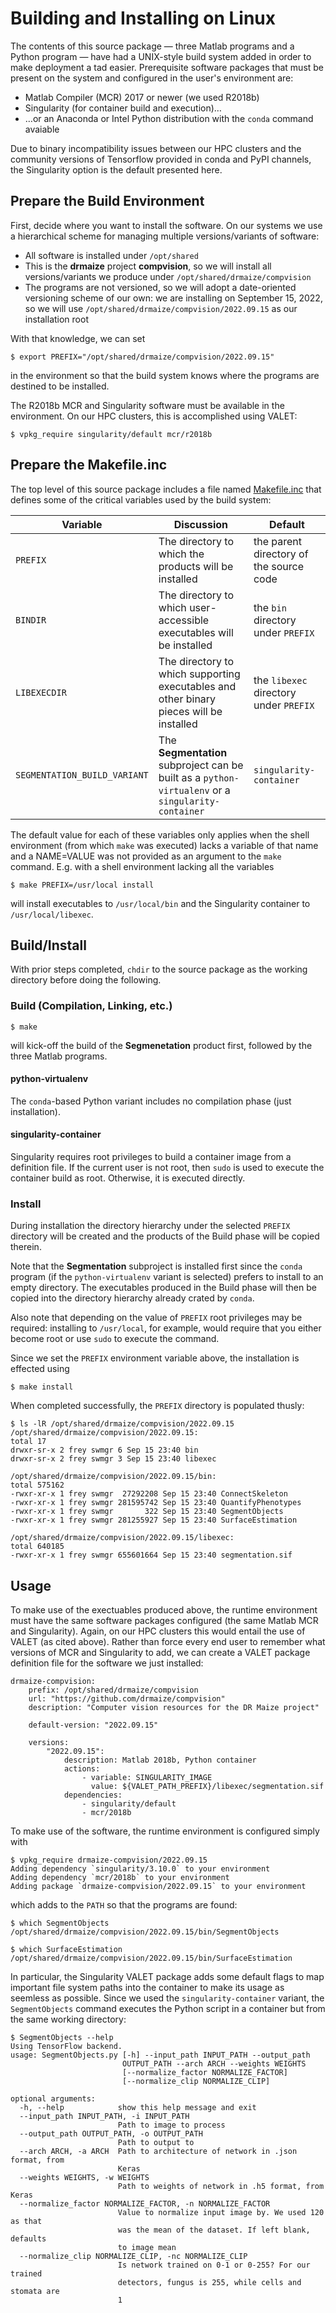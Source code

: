 # Building and Installing on Linux

The contents of this source package — three Matlab programs and a Python program — have had a UNIX-style build system added in order to make deployment a tad easier.  Prerequisite software packages that must be present on the system and configured in the user's environment are:

- Matlab Compiler (MCR) 2017 or newer (we used R2018b)
- Singularity (for container build and execution)…
- …or an Anaconda or Intel Python distribution with the `conda` command avaiable

Due to binary incompatibility issues between our HPC clusters and the community versions of Tensorflow provided in conda and PyPI channels, the Singularity option is the default presented here.

## Prepare the Build Environment

First, decide where you want to install the software.  On our systems we use a hierarchical scheme for managing multiple versions/variants of software:

- All software is installed under `/opt/shared`
- This is the **drmaize** project **compvision**, so we will install all versions/variants we produce under `/opt/shared/drmaize/compvision`
- The programs are not versioned, so we will adopt a date-oriented versioning scheme of our own:  we are installing on September 15, 2022, so we will use `/opt/shared/drmaize/compvision/2022.09.15` as our installation root

With that knowledge, we can set

```
$ export PREFIX="/opt/shared/drmaize/compvision/2022.09.15"
```

in the environment so that the build system knows where the programs are destined to be installed.

The R2018b MCR and Singularity software must be available in the environment.  On our HPC clusters, this is accomplished using VALET:

```
$ vpkg_require singularity/default mcr/r2018b
```

## Prepare the Makefile.inc

The top level of this source package includes a file named [Makefile.inc](./Makefile.inc) that defines some of the critical variables used by the build system:

| Variable | Discussion | Default |
| -------- | ---------- | ------- |
| `PREFIX` | The directory to which the products will be installed | the parent directory of the source code |
| `BINDIR` | The directory to which user-accessible executables will be installed | the `bin` directory under `PREFIX` |
| `LIBEXECDIR` | The directory to which supporting executables and other binary pieces will be installed | the `libexec` directory under `PREFIX` |
| `SEGMENTATION_BUILD_VARIANT` | The **Segmentation** subproject can be built as a `python-virtualenv` or a `singularity-container` | `singularity-container` |

The default value for each of these variables only applies when the shell environment (from which `make` was executed) lacks a variable of that name and a NAME=VALUE was not provided as an argument to the `make` command.  E.g. with a shell environment lacking all the variables

```
$ make PREFIX=/usr/local install
```

will install executables to `/usr/local/bin` and the Singularity container to `/usr/local/libexec`.

## Build/Install

With prior steps completed, `chdir` to the source package as the working directory before doing the following.

### Build (Compilation, Linking, etc.)

```
$ make
```

will kick-off the build of the **Segmenetation** product first, followed by the three Matlab programs.

#### python-virtualenv

The `conda`-based Python variant includes no compilation phase (just installation).

#### singularity-container

Singularity requires root privileges to build a container image from a definition file.  If the current user is not root, then `sudo` is used to execute the container build as root.  Otherwise, it is executed directly.

### Install

During installation the directory hierarchy under the selected `PREFIX` directory will be created and the products of the Build phase will be copied therein.

Note that the **Segmentation** subproject is installed first since the `conda` program (if the `python-virtualenv` variant is selected) prefers to install to an empty directory.  The executables produced in the Build phase will then be copied into the directory hierarchy already crated by `conda`.

Also note that depending on the value of `PREFIX` root privileges may be required:  installing to `/usr/local`, for example, would require that you either become root or use `sudo` to execute the command.

Since we set the `PREFIX` environment variable above, the installation is effected using

```
$ make install
```

When completed successfully, the `PREFIX` directory is populated thusly:

```
$ ls -lR /opt/shared/drmaize/compvision/2022.09.15
/opt/shared/drmaize/compvision/2022.09.15:
total 17
drwxr-sr-x 2 frey swmgr 6 Sep 15 23:40 bin
drwxr-sr-x 2 frey swmgr 3 Sep 15 23:40 libexec

/opt/shared/drmaize/compvision/2022.09.15/bin:
total 575162
-rwxr-xr-x 1 frey swmgr  27292208 Sep 15 23:40 ConnectSkeleton
-rwxr-xr-x 1 frey swmgr 281595742 Sep 15 23:40 QuantifyPhenotypes
-rwxr-xr-x 1 frey swmgr       322 Sep 15 23:40 SegmentObjects
-rwxr-xr-x 1 frey swmgr 281255927 Sep 15 23:40 SurfaceEstimation

/opt/shared/drmaize/compvision/2022.09.15/libexec:
total 640185
-rwxr-xr-x 1 frey swmgr 655601664 Sep 15 23:40 segmentation.sif
```

## Usage

To make use of the exectuables produced above, the runtime environment must have the same software packages configured (the same Matlab MCR and Singularity).  Again, on our HPC clusters this would entail the use of VALET (as cited above).  Rather than force every end user to remember what versions of MCR and Singularity to add, we can create a VALET package definition file for the software we just installed:

```
drmaize-compvision:
    prefix: /opt/shared/drmaize/compvision
    url: "https://github.com/drmaize/compvision"
    description: "Computer vision resources for the DR Maize project"

    default-version: "2022.09.15"

    versions:
        "2022.09.15":
            description: Matlab 2018b, Python container
            actions:
                - variable: SINGULARITY_IMAGE
                  value: ${VALET_PATH_PREFIX}/libexec/segmentation.sif
            dependencies:
                - singularity/default
                - mcr/2018b
```

To make use of the software, the runtime environment is configured simply with

```
$ vpkg_require drmaize-compvision/2022.09.15
Adding dependency `singularity/3.10.0` to your environment
Adding dependency `mcr/2018b` to your environment
Adding package `drmaize-compvision/2022.09.15` to your environment
```

which adds to the `PATH` so that the programs are found:

```
$ which SegmentObjects 
/opt/shared/drmaize/compvision/2022.09.15/bin/SegmentObjects

$ which SurfaceEstimation
/opt/shared/drmaize/compvision/2022.09.15/bin/SurfaceEstimation
```

In particular, the Singularity VALET package adds some default flags to map important file system paths into the container to make its usage as seemless as possible.  Since we used the `singularity-container` variant, the `SegmentObjects` command executes the Python script in a container but from the same working directory:

```
$ SegmentObjects --help
Using TensorFlow backend.
usage: SegmentObjects.py [-h] --input_path INPUT_PATH --output_path
                         OUTPUT_PATH --arch ARCH --weights WEIGHTS
                         [--normalize_factor NORMALIZE_FACTOR]
                         [--normalize_clip NORMALIZE_CLIP]

optional arguments:
  -h, --help            show this help message and exit
  --input_path INPUT_PATH, -i INPUT_PATH
                        Path to image to process
  --output_path OUTPUT_PATH, -o OUTPUT_PATH
                        Path to output to
  --arch ARCH, -a ARCH  Path to architecture of network in .json format, from
                        Keras
  --weights WEIGHTS, -w WEIGHTS
                        Path to weights of network in .h5 format, from Keras
  --normalize_factor NORMALIZE_FACTOR, -n NORMALIZE_FACTOR
                        Value to normalize input image by. We used 120 as that
                        was the mean of the dataset. If left blank, defaults
                        to image mean
  --normalize_clip NORMALIZE_CLIP, -nc NORMALIZE_CLIP
                        Is network trained on 0-1 or 0-255? For our trained
                        detectors, fungus is 255, while cells and stomata are
                        1
```